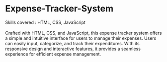 # Expense-Tracker-System

Skills covered : HTML,  CSS,  JavaScript<br>
<br>
Crafted with HTML, CSS, and JavaScript, this expense tracker system offers a simple and intuitive
interface for users to manage their expenses. Users can easily input, categorize, and track their
expenditures. With its responsive design and interactive features, it provides a seamless experience for
efficient expense management.
